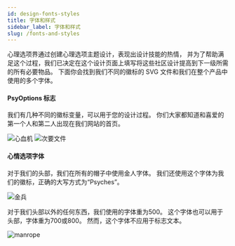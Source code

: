 ```yaml
---
id: design-fonts-styles
title: 字体和样式
sidebar_label: 字体和样式
slug: /fonts-and-styles
---
```


心理选项界通过创建心理选项主题设计，表现出设计技能的热情， 并为了帮助满足这个过程，我们已决定在这个设计页面上填写将这些社区设计提高到下一级所需的所有必要物品。 下面你会找到我们不同的徽标的 SVG 文件和我们在整个产品中使用的多个字体。

#### PsyOptions 标志
我们有几种不同的徽标变量，可以用于您的设计过程。 你们大家都知道和喜爱的第一个人和第二人出现在我们网站的首页。

![心血机](/img/PsyOps.svg) ![次要文件](/img/Secondary.svg)

#### 心情选项字体
对于我们的头部，我们在所有的帽子中使用金人字体。 我们还使用这个字体为我们的徽标，正确的大写方式为“Psyches”。

![金兵](/img/designers/goldman.png)

对于我们头部以外的任何东西，我们使用的字体重为500。 这个字体也可以用于头部，字体重为700或800。 然而，这个字体不应用于标志文本。

![manrope](/img/designers/manrope.png)
